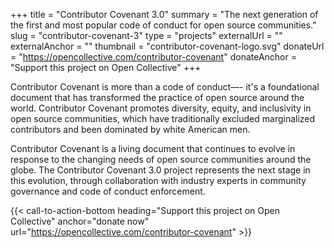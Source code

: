 +++
title = "Contributor Covenant 3.0"
summary = "The next generation of the first and most popular code of conduct for open source communities."
slug = "contributor-covenant-3"
type = "projects"
externalUrl = ""
externalAnchor = ""
thumbnail = "contributor-covenant-logo.svg"
donateUrl = "https://opencollective.com/contributor-covenant"
donateAnchor = "Support this project on Open Collective"
+++

Contributor Covenant is more than a code of conduct—- it's a foundational document that has transformed the practice of open source around the world. Contributor Covenant promotes diversity, equity, and inclusivity in open source communities, which have traditionally excluded marginalized contributors and been dominated by white American men.

Contributor Covenant is a living document that continues to evolve in response to the changing needs of open source communities around the globe. The Contributor Covenant 3.0 project represents the next stage in this evolution, through collaboration with industry experts in community governance and code of conduct enforcement.

{{< call-to-action-bottom heading="Support this project on Open Collective" anchor="donate now" url="https://opencollective.com/contributor-covenant" >}}
